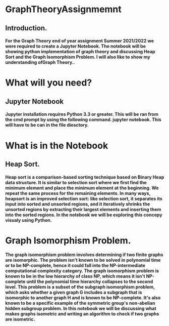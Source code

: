 # GraphTheoryAssignmemnt

## Introduction.
#### For the Graph Theory end of year assignment Summer 2021/2022 we were required to create a Jupyter Notebook. The notebook will be showing python implementation of graph theory and discussing Heap Sort and the Graph Isomorphism Problem. I will also like to show my understanding ofGraph Theory..

# What will you need?

## Jupyter Notebook
#### Jupyter installation requires Python 3.3 or greater. This will be ran from the cmd prompt by using the following command. jupyter notebook. This will have to be can in the file diesctory.


# What is in the Notebook

## Heap Sort.
#### Heap sort is a comparison-based sorting technique based on Binary Heap data structure. It is similar to selection sort where we first find the minimum element and place the minimum element at the beginning. We repeat the same process for the remaining elements. In many ways, heapsort is an improved selection sort: like selection sort, it separates its input into sorted and unsorted regions, and it iteratively shrinks the unsorted regions by extracting their largest elements and inserting them into the sorted regions. In the notebook we will be exploring this concepy visualy using Python.

# Graph Isomorphism Problem.
#### The graph isomorphism problem involves determining if two finite graphs are isomorphic. The problem isn't known to be solved in polynomial time or to be NP-complete, hence it could fall into the NP-intermediate computational complexity category. The graph isomorphism problem is known to be in the low hierarchy of class NP, which means it isn't NP-complete until the polynomial time hierarchy collapses to the second level. This problem is a subset of the subgraph isomorphism problem, which asks whether a given graph G includes a subgraph that is isomorphic to another graph H and is known to be NP-complete. It's also known to be a specific example of the symmetric group's non-abelian hidden subgroup problem. In this notebook we will be discussing what makes graphs isometric and writing an algorithm to check if two graphs are isometric.
